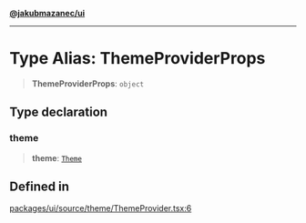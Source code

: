 [**@jakubmazanec/ui**](../README.md)

---

# Type Alias: ThemeProviderProps

> **ThemeProviderProps**: `object`

## Type declaration

### theme

> **theme**: [`Theme`](Theme.md)

## Defined in

[packages/ui/source/theme/ThemeProvider.tsx:6](https://github.com/jakubmazanec/tools/blob/a4967209f10f2b04ade958bd873ac46f1290cee7/packages/ui/source/theme/ThemeProvider.tsx#L6)
